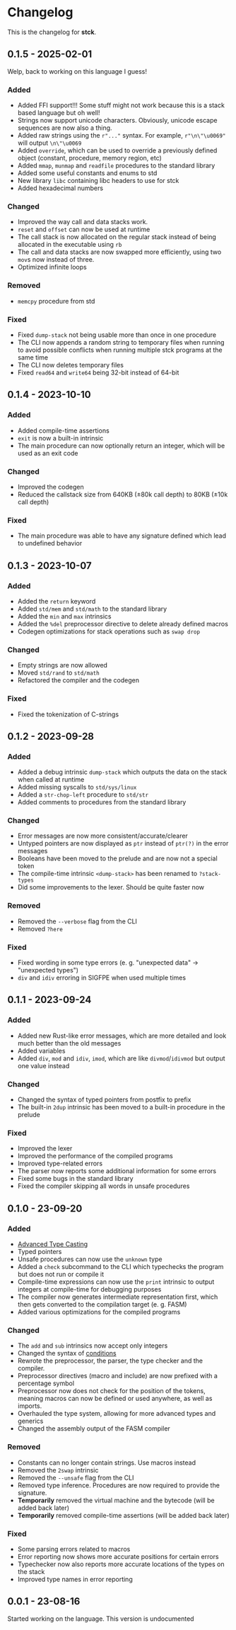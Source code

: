# Changelog

This is the changelog for **stck**.

## 0.1.5 - 2025-02-01
Welp, back to working on this language I guess!

### Added
- Added FFI support!!! Some stuff might not work because this is a stack based language but oh well!
- Strings now support unicode characters. Obviously, unicode escape sequences are now also a thing.
- Added raw strings using the `r"..."` syntax. For example, `r"\n\"\u0069"` will output `\n\"\u0069`
- Added `override`, which can be used to override a previously defined object (constant, procedure, memory region, etc)
- Added `mmap`, `munmap` and `readfile` procedures to the standard library
- Added some useful constants and enums to std
- New library `libc` containing libc headers to use for stck
- Added hexadecimal numbers

### Changed
- Improved the way call and data stacks work.
- `reset` and `offset` can now be used at runtime
- The call stack is now allocated on the regular stack instead of being allocated in the executable using `rb`
- The call and data stacks are now swapped more efficiently, using two `mov`s now instead of three.
- Optimized infinite loops

### Removed
- `memcpy` procedure from std

### Fixed
- Fixed `dump-stack` not being usable more than once in one procedure
- The CLI now appends a random string to temporary files when running to avoid possible conflicts when running multiple stck programs at the same time
- The CLI now deletes temporary files
- Fixed `read64` and `write64` being 32-bit instead of 64-bit

## 0.1.4 - 2023-10-10

### Added

- Added compile-time assertions
- `exit` is now a built-in intrinsic
- The main procedure can now optionally return an integer, which will be used as an exit code

### Changed

- Improved the codegen
- Reduced the callstack size from 640KB (±80k call depth) to 80KB (±10k call depth)

### Fixed

- The main procedure was able to have any signature defined which lead to undefined behavior

## 0.1.3 - 2023-10-07

### Added

- Added the `return` keyword
- Added `std/mem` and `std/math` to the standard library
- Added the `min` and `max` intrinsics
- Added the `%del` preprocessor directive to delete already defined macros
- Codegen optimizations for stack operations such as `swap drop`

### Changed

- Empty strings are now allowed
- Moved `std/rand` to `std/math`
- Refactored the compiler and the codegen

### Fixed

- Fixed the tokenization of C-strings

## 0.1.2 - 2023-09-28

### Added

- Added a debug intrinsic `dump-stack` which outputs the data on the stack when called at runtime
- Added missing syscalls to `std/sys/linux`
- Added a `str-chop-left` procedure to `std/str`
- Added comments to procedures from the standard library

### Changed

- Error messages are now more consistent/accurate/clearer
- Untyped pointers are now displayed as `ptr` instead of `ptr(?)` in the error messages
- Booleans have been moved to the prelude and are now not a special token
- The compile-time intrinsic `<dump-stack>` has been renamed to `?stack-types`
- Did some improvements to the lexer. Should be quite faster now

### Removed

- Removed the `--verbose` flag from the CLI
- Removed `?here`

### Fixed

- Fixed wording in some type errors (e. g. "unexpected data" -> "unexpected types")
- `div` and `idiv` erroring in SIGFPE when used multiple times

## 0.1.1 - 2023-09-24

### Added

- Added new Rust-like error messages, which are more detailed and look much better than the old messages
- Added variables
- Added `div`, `mod` and `idiv`, `imod`, which are like `divmod`/`idivmod` but output one value instead

### Changed

- Changed the syntax of typed pointers from postfix to prefix
- The built-in `2dup` intrinsic has been moved to a built-in procedure in the prelude

### Fixed

- Improved the lexer
- Improved the performance of the compiled programs
- Improved type-related errors
- The parser now reports some additional information for some errors
- Fixed some bugs in the standard library
- Fixed the compiler skipping all words in unsafe procedures

## 0.1.0 - 23-09-20

### Added

- [Advanced Type Casting](doc/REFERENCE.md#advanced-type-casting)
- Typed pointers
- Unsafe procedures can now use the `unknown` type
- Added a `check` subcommand to the CLI which typechecks the program but does not run or compile it
- Compile-time expressions can now use the `print` intrinsic to output integers at compile-time for debugging purposes
- The compiler now generates intermediate representation first, which then gets converted to the compilation target (e. g. FASM)
- Added various optimizations for the compiled programs

### Changed

- The `add` and `sub` intrinsics now accept only integers
- Changed the syntax of [conditions](doc/REFERENCE.md#conditions)
- Rewrote the preprocessor, the parser, the type checker and the compiler.
- Preprocessor directives (macro and include) are now prefixed with a percentage symbol
- Preprocessor now does not check for the position of the tokens, meaning macros can now be defined or used anywhere, as well as imports.
- Overhauled the type system, allowing for more advanced types and generics
- Changed the assembly output of the FASM compiler

### Removed

- Constants can no longer contain strings. Use macros instead
- Removed the `2swap` intrinsic
- Removed the `--unsafe` flag from the CLI
- Removed type inference. Procedures are now required to provide the signature.
- **Temporarily** removed the virtual machine and the bytecode (will be added back later)
- **Temporarily** removed compile-time assertions (will be added back later)

### Fixed

- Some parsing errors related to macros
- Error reporting now shows more accurate positions for certain errors
- Typechecker now also reports more accurate locations of the types on the stack
- Improved type names in error reporting

## 0.0.1 - 23-08-16

Started working on the language. This version is undocumented
